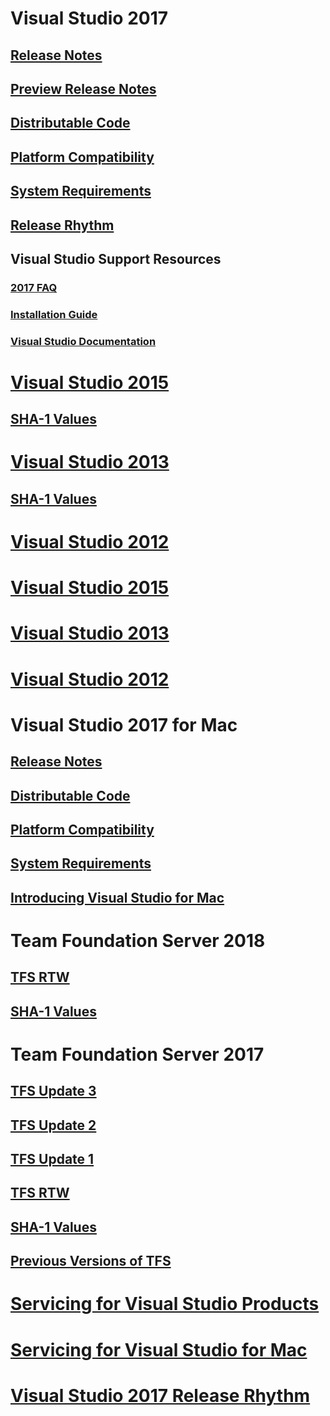 # Visual Studio 2017
## [Release Notes](vs2017-relnotes.md)
## [Preview Release Notes](vs2017-Preview-relnotes.md)
## [Distributable Code](https://www.visualstudio.com/productinfo/2017-redistribution-vs)
## [Platform Compatibility](https://www.visualstudio.com/productinfo/vs2017-compatibility-vs)
## [System Requirements](https://www.visualstudio.com/productinfo/vs2017-system-requirements-vs)
## [Release Rhythm](https://www.visualstudio.com/en-us/productinfo/vs2017-release-rhythm)
## Visual Studio Support Resources
### [2017 FAQ](https://www.visualstudio.com/vs/support/)
### [Installation Guide](https://docs.microsoft.com/visualstudio/install/install-visual-studio)
### [Visual Studio Documentation](https://docs.microsoft.com/visualstudio/)

# [Visual Studio 2015](vs2015-archive.md)
## [SHA-1 Values](https://www.visualstudio.com/productinfo/vs2015-sha-vs)
# [Visual Studio 2013](vs2013-archive.md)
## [SHA-1 Values](https://www.visualstudio.com/productinfo/vs2013-sha-vs)
# [Visual Studio 2012](vs2012-archive.md)

# [Visual Studio 2015](vs2015-archive.md)
# [Visual Studio 2013](vs2013-archive.md)
# [Visual Studio 2012](vs2012-archive.md)

# Visual Studio 2017 for Mac
## [Release Notes](vs2017-mac-relnotes.md)
## [Distributable Code](https://www.visualstudio.com/productinfo/2017-redistribution-vs)
## [Platform Compatibility](https://www.visualstudio.com/productinfo/vs2017-compatibility-mac)
## [System Requirements](https://www.visualstudio.com/productinfo/vs2017-system-requirements-mac)
## [Introducing Visual Studio for Mac](https://docs.microsoft.com/visualstudio/mac/)

# Team Foundation Server 2018
## [TFS RTW](tfs2018-relnotes.md)
## [SHA-1 Values](https://www.visualstudio.com/en-us/productinfo/tfs2018-sha)

# Team Foundation Server 2017
## [TFS Update 3](tfs2017-update3.md)
## [TFS Update 2](tfs2017-update2.md)
## [TFS Update 1](tfs2017-update1.md)
## [TFS RTW](tfs2017-relnotes.md)
## [SHA-1 Values](https://www.visualstudio.com/productinfo/tfs2017-sha)
## [Previous Versions of TFS](archived-relnotes.md)

# [Servicing for Visual Studio Products](https://www.visualstudio.com/productinfo/vs-servicing-vs)
# [Servicing for Visual Studio for Mac](https://www.visualstudio.com/productinfo/vs-servicing-mac)
# [Visual Studio 2017 Release Rhythm](https://www.visualstudio.com/productinfo/vs2017-release-rhythm)

